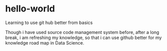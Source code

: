 # hello-world
Learning to use git hub better from basics

Though i have used source code management system before, after a long break, i am refreshing my knowledge, so that i can use github better for my knowledge road map in Data Science.
